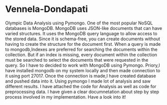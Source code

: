 # Vennela-Dondapati
Olympic Data Analysis using Pymongo.
One of the most popular NoSQL databases is MongoDB. 
MongoDB uses JSON-like documents that can have varied structures. It uses the MongoDB query language to allow access to the stored data. Since it is schema-free, you can create documents without having to create the structure for the document first.
When a query is made to mongodb,Indexes are preferred for searching the documents within the collection. But if an index is missing, every document within the collection must be searched to select the documents that were requested in the query.
So I have to decided to work with MongoDB using Pymongo.
Priory,I have installed mongodb on my system locally and then made connection to it using port 27017.
Once the connection is made,I have created database and pushed data into it.
Using pymongo I made lot of analysis and saw different results.
I have attached the code for Analysis as well as code for preprocessing data.
I have given a clear documnetation about step by step process involved in my implementation.
Have a look into it!
